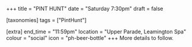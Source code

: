 +++
title = "PINT HUNT"
date = "Saturday 7:30pm"
draft = false

[taxonomies]
tags = ["PintHunt"]

[extra]
end_time = "11:59pm"
location = "Upper Parade, Leamington Spa"
colour = "social"
icon = "ph-beer-bottle"
+++
More details to follow.
